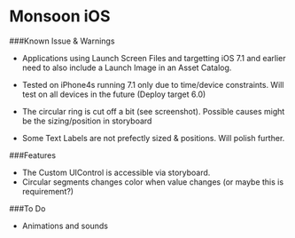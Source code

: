 # Monsoon iOS 

###Known Issue & Warnings

- Applications using Launch Screen Files and targetting iOS 7.1 and earlier need to also include a Launch Image in an Asset Catalog.

- Tested on iPhone4s running 7.1 only due to time/device constraints. Will test on all devices in the future (Deploy target 6.0)

- The circular ring is cut off a bit (see screenshot). Possible causes might be the sizing/position in storyboard

- Some Text Labels are not prefectly sized & positions. Will polish further. 


###Features

- The Custom UIControl is accessible via storyboard.
- Circular segments changes color when value changes (or maybe this is requirement?)


###To Do

- Animations and sounds